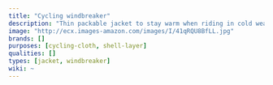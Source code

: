 ```yaml
---
title: "Cycling windbreaker"
description: "Thin packable jacket to stay warm when riding in cold weather."
image: "http://ecx.images-amazon.com/images/I/41qRQU8BfLL.jpg"
brands: []
purposes: [cycling-cloth, shell-layer]
qualities: []
types: [jacket, windbreaker]
wiki: ~
---
```

